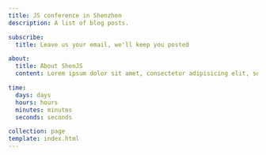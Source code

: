 ```yaml
---
title: JS conference in Shenzhen
description: A list of blog posts.

subscribe:
  title: Leave us your email, we'll keep you posted

about:
  title: About ShenJS
  content: Lorem ipsum dolor sit amet, consectetur adipisicing elit, sed do eiusmod tempor incididunt ut labore et dolore magna aliqua. Ut enim ad minim veniam, quis nostrud exercitation ullamco laboris nisi ut aliquip ex ea commodo consequat. Duis aute irure dolor in reprehenderit in voluptate velit esse cillum dolore eu fugiat nulla pariatur. Excepteur sint occaecat cupidatat non proident, sunt in culpa qui officia deserunt mollit anim id est laborum.

time:
  days: days
  hours: hours
  minutes: minutes
  seconds: seconds

collection: page
template: index.html
---
```


